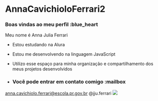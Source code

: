 # AnnaCavichioloFerrari2 
### Boas vindas ao meu perfil :blue_heart 

Meu nome é Anna Julia Ferrari

- Estou estudando na Alura
- Estou me desenvolvendo na linguagem JavaScript
- Utilizo esse espaço para minha organização e compartilhamento dos meus projetos desenvolvidos

- ### Você pode entrar em contato comigo :mailbox

anna.cavichiolo.ferrari@escola.pr.gov.br
@jju.ferrari
![](https://media1.tenor.com/m/0P4_0pkxzIoAAAAd/sips-tea-the-boys.gif)
